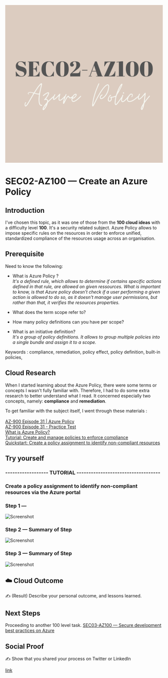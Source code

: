 ![placeholder image](https://github.com/zh-betina/My100DaysOfCloud/blob/main/Journey/002/azurePolicy.png)

# SEC02-AZ100 — Create an Azure Policy

## Introduction

I've chosen this topic, as it was one of those from the **100 cloud ideas** with a difficulty level **100**. 
It's a security related subject. Azure Policy allows to impose specific rules on the resources in order to enforce unified,
standardized compliance of the resources usage across an organisation. 

## Prerequisite

Need to know the following:
* What is Azure Policy ? <br>
<i>It's a defined rule, which allows to determine if certains specific actions defined in that rule, are allowed on given ressources.
What is important to know, is that Azure policy doesn't check if a user performing a given action is allowed to do so, as it doesn't
manage user permissions, but rather than that, it verifies the resources properties.</i> <br>
  
* What does the term scope refer to?
* How many policy definitions can you have per scope?
* What is an initiative definition? <br>
  <i>It's a group of policy definitions. It allows to group multiple policies into a single bundle and assign it to a scope.</i> <br>

Keywords : compliance, remediation, policy effect, policy definition, built-in policies, 

## Cloud Research

When I started learning about the Azure Policy, there were some terms or concepts I wasn't fully familiar with.
Therefore, I had to do some extra research to better understand what I read. It concerned especially two concepts,
namely: **compliance** and **remediation**.

To get familiar with the subject itself, I went through these materials :
<br>
<br>
[AZ-900 Episode 31 | Azure Policy](https://www.youtube.com/watch?v=9WO4EBgUJXk) <br>
[AZ-900 Episode 31 - Practice Test](https://marczak.io/az-900/episode-31/practice-test/) <br>
[What is Azure Policy?](https://learn.microsoft.com/en-us/azure/governance/policy/overview) <br>
[Tutorial: Create and manage policies to enforce compliance](https://learn.microsoft.com/en-us/azure/governance/policy/tutorials/create-and-manage) <br>
[Quickstart: Create a policy assignment to identify non-compliant resources](https://learn.microsoft.com/en-us/azure/governance/policy/assign-policy-portal) <br>


## Try yourself

### ------------------  TUTORIAL -----------------------------------

### Create a policy assignment to identify non-compliant resources via the Azure portal

### Step 1 —

![Screenshot](https://via.placeholder.com/500x300)

### Step 2 — Summary of Step

![Screenshot](https://via.placeholder.com/500x300)

### Step 3 — Summary of Step

![Screenshot](https://via.placeholder.com/500x300)

## ☁️ Cloud Outcome

✍️ (Result) Describe your personal outcome, and lessons learned.

## Next Steps

Proceeding to another 100 level task.
[SEC03-AZ100 — Secure development best practices on Azure](https://github.com/100DaysOfCloud/100DaysOfCloudIdeas/blob/master/Projects/SEC/SEC03/SEC03-AZ100.md)

## Social Proof

✍️ Show that you shared your process on Twitter or LinkedIn

[link](link)
